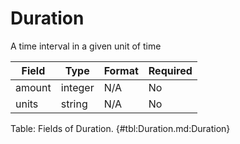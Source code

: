 <!--
    ATTENTION: This file was generated via gradle!
               Do NOT manually edit this file! Any such changes will be overwritten!
-->

# Duration

A time interval in a given unit of time

| Field | Type | Format | Required |
|-------|---|--------|---|
| amount | integer | N/A | No |
| units | string | N/A | No |

Table: Fields of Duration. {#tbl:Duration.md:Duration}
